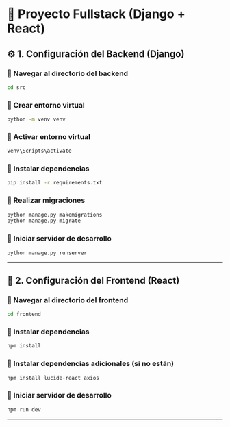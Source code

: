 # 🚀 Proyecto Fullstack (Django + React)

## ⚙️ 1. Configuración del Backend (Django)

### 📍 Navegar al directorio del backend

```bash
cd src
```

### 📍 Crear entorno virtual

```bash
python -m venv venv
```

### 📍 Activar entorno virtual

  ```bash
  venv\Scripts\activate
  ```

### 📍 Instalar dependencias

```bash
pip install -r requirements.txt
```

### 📍 Realizar migraciones

```bash
python manage.py makemigrations
python manage.py migrate
```

### 📍 Iniciar servidor de desarrollo

```bash
python manage.py runserver
```

---

## 🎨 2. Configuración del Frontend (React)

### 📍 Navegar al directorio del frontend

```bash
cd frontend
```

### 📍 Instalar dependencias

```bash
npm install
```

### 📍 Instalar dependencias adicionales (si no están)

```bash
npm install lucide-react axios
```

### 📍 Iniciar servidor de desarrollo

```bash
npm run dev
```

---
